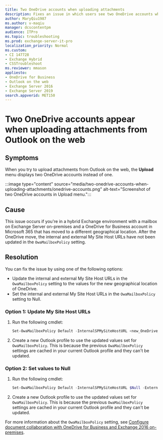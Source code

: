 ```yaml
---
title: Two OneDrive accounts when uploading attachments
description: Fixes an issue in which users see two OneDrive accounts when they upload attachments from Outlook on the web.
author: MaryQiu1987
ms.author: v-maqiu
manager: dcscontentpm
audience: ITPro
ms.topic: troubleshooting
ms.prod: exchange-server-it-pro
localization_priority: Normal
ms.custom:
- CI 147728
- Exchange Hybrid
- CSSTroubleshoot
ms.reviewer: mmason
appliesto: 
- OneDrive for Business
- Outlook on the web
- Exchange Server 2016
- Exchange Server 2019
search.appverid: MET150
---
```

# Two OneDrive accounts appear when uploading attachments from Outlook on the web

## Symptoms

When you try to upload attachments from Outlook on the web, the **Upload** menu displays two OneDrive accounts instead of one.

:::image type="content" source="media/two-onedrive-accounts-when-uploading-attachments/onedrive-accounts.png" alt-text="Screenshot of two OneDrive accounts in Upload menu.":::

## Cause

This issue occurs if you're in a hybrid Exchange environment with a mailbox on Exchange Server on-premises and a OneDrive for Business account in Microsoft 365 that has moved to a different geographical location. After the OneDrive move, the internal and external My Site Host URLs have not been updated in the `OwaMailboxPolicy` setting.

## Resolution

You can fix the issue by using one of the following options:  

- Update the internal and external My Site Host URLs in the `OwaMailboxPolicy` setting to the values for the new geographical location of OneDrive.
- Set the internal and external My Site Host URLs in the `OwaMailboxPolicy` setting to Null.

### Option 1: Update My Site Host URLs

1. Run the following cmdlet:

    ```powershell
    Set-OwaMailboxPolicy Default -InternalSPMySiteHostURL <new_OneDrive_URL> -ExternalSPMySiteHostURL <new_OneDrive_URL>
    ```

1. Create a new Outlook profile to use the updated values set for `OwaMailboxPolicy`. This is because the previous `OwaMailboxPolicy` settings are cached in your current Outlook profile and they can't be updated.

### Option 2: Set values to Null

1. Run the following cmdlet:

   ```powershell
   Set-OwaMailboxPolicy Default -InternalSPMySiteHostURL $Null -ExternalSPMySiteHostURL $Null
   ```

1. Create a new Outlook profile to use the updated values set for `OwaMailboxPolicy`. This is because the previous `OwaMailboxPolicy` settings are cached in your current Outlook profile and they can't be updated.

For more information about the `OwaMailboxPolicy` setting, see [Configure document collaboration with OneDrive for Business and Exchange 2016 on-premises](/exchange/hybrid-deployment/set-up-document-collaboration).
